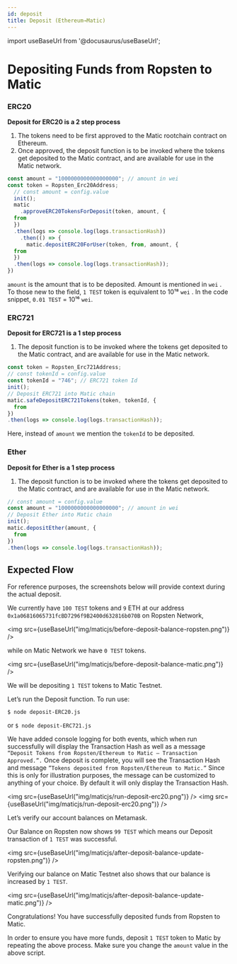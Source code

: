 ```yaml
---
id: deposit
title: Deposit (Ethereum→Matic)
---
```

import useBaseUrl from '@docusaurus/useBaseUrl';

# Depositing Funds from Ropsten to Matic

### ERC20
**Deposit for ERC20 is a 2 step process**

1. The tokens need to be first approved to the Matic rootchain contract on Ethereum.
2. Once approved, the deposit function is to be invoked where the tokens get deposited to the Matic contract, and are available for use in the Matic network.

```js
const amount = "1000000000000000000"; // amount in wei
const token = Ropsten_Erc20Address;
  // const amount = config.value
  init();
  matic
    .approveERC20TokensForDeposit(token, amount, {
  from
  })
  .then(logs => console.log(logs.transactionHash))
    .then(() => {
      matic.depositERC20ForUser(token, from, amount, {
  from
  })
  .then(logs => console.log(logs.transactionHash));
})
```
`amount` is the amount that is to be deposited. Amount is mentioned in `wei` . To those new to the field, `1 TEST` token is equivalent to 10¹⁸ `wei` . In the code snippet, `0.01 TEST` = 10¹⁶ `wei`.

### ERC721
**Deposit for ERC721 is a 1 step process**

1. The deposit function is to be invoked where the tokens get deposited to the Matic contract, and are available for use in the Matic network. 

```js
const token = Ropsten_Erc721Address;
// const tokenId = config.value
const tokenId = "746"; // ERC721 token Id
init();
// Deposit ERC721 into Matic chain
matic.safeDepositERC721Tokens(token, tokenId, {
  from
})
.then(logs => console.log(logs.transactionHash));
```
Here, instead of `amount` we mention the `tokenId` to be deposited.

### Ether
**Deposit for Ether is a 1 step process**

1. The deposit function is to be invoked where the tokens get deposited to the Matic contract, and are available for use in the Matic network. 

```js
// const amount = config.value
const amount = "1000000000000000000"; // amount in wei
// Deposit Ether into Matic chain
init();
matic.depositEther(amount, {
  from
})
.then(logs => console.log(logs.transactionHash));
```

## Expected Flow

For reference purposes, the screenshots below will provide context during the actual deposit.

We currently have `100 TEST` tokens and `9` ETH at our address `0x1a06816065731fcBD7296f9B2400d632816b070B` on Ropsten Network,

<img src={useBaseUrl("img/maticjs/before-deposit-balance-ropsten.png")} />

while on Matic Network we have `0 TEST` tokens.

<img src={useBaseUrl("img/maticjs/before-deposit-balance-matic.png")} />

We will be depositing `1 TEST` tokens to Matic Testnet.

Let’s run the Deposit function. To run use:

`$ node deposit-ERC20.js`

or `$ node deposit-ERC721.js`

We have added console logging for both events, which when run successfully will display the Transaction Hash as well as a message `“Deposit Tokens from Ropsten/Ethereum to Matic — Transaction Approved.”.` Once deposit is complete, you will see the Transaction Hash and message `”Tokens deposited from Ropsten/Ethereum to Matic.”` Since this is only for illustration purposes, the message can be customized to anything of your choice. By default it will only display the Transaction Hash.

<img src={useBaseUrl("img/maticjs/run-deposit-erc20.png")} />
<img src={useBaseUrl("img/maticjs/run-deposit-erc20.png")} />

Let’s verify our account balances on Metamask.

Our Balance on Ropsten now shows `99 TEST` which means our Deposit transaction of `1 TEST` was successful.

<img src={useBaseUrl("img/maticjs/after-deposit-balance-update-ropsten.png")} />

Verifying our balance on Matic Testnet also shows that our balance is increased by `1 TEST`.

<img src={useBaseUrl("img/maticjs/after-deposit-balance-update-matic.png")} />

Congratulations! You have successfully deposited funds from Ropsten to Matic.

In order to ensure you have more funds, deposit `1 TEST` token to Matic by repeating the above process. Make sure you change the `amount` value in the above script.
